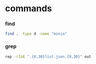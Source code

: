 # commands

### find
```bash
find . -type d -name "minio"
```

### grep
```bash
rep -rIoE ".{0,30}list.json.{0,30}" out
```



